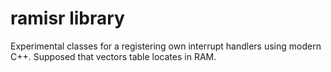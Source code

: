 # ramisr library

Experimental classes for a registering own interrupt handlers using modern C++. Supposed that vectors table locates in RAM.